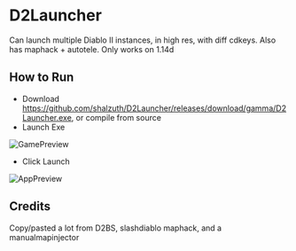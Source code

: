 # D2Launcher
 Can launch multiple Diablo II instances, in high res, with diff cdkeys. Also has maphack + autotele. Only works on 1.14d

## How to Run
- Download https://github.com/shalzuth/D2Launcher/releases/download/gamma/D2Launcher.exe, or compile from source
- Launch Exe


![GamePreview](launcher.png)
- Click Launch


![AppPreview](ingame.png)

## Credits
Copy/pasted a lot from D2BS, slashdiablo maphack, and a manualmapinjector